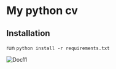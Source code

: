 # My python cv

## Installation
run `python install -r requirements.txt`

![Doc11](https://user-images.githubusercontent.com/57949665/102696483-bdd29700-423f-11eb-8e81-bd0080a0ca46.png)
